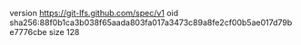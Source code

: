 version https://git-lfs.github.com/spec/v1
oid sha256:88f0b1ca3b038f65aada803fa017a3473c89a8fe2cf00b5ae017d79be7776cbe
size 128
